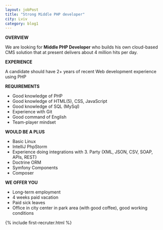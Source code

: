 ```yaml
---
layout: jobPost
title: "Strong Middle PHP developer"
city: Lviv
category: blog1
---
```


**OVERVIEW**

We are looking for **Middle PHP Developer** who builds his own cloud-based CMS solution that at present delivers about 4 million hits per day.

**EXPERIENCE**

A candidate should have 2+ years of recent Web development experience using PHP

**REQUIREMENTS**

- Good knowledge of PHP
- Good knowledge of HTML(5), CSS, JavaScript
- Good knowledge of SQL (MySql)
- Experience with Git
- Good command of English
- Team-player mindset

**WOULD BE A PLUS**

- Basic Linux
- IntelliJ PhpStorm
- Experience doing integrations with 3. Party (XML, JSON, CSV, SOAP, APIs, REST)
- Doctrine ORM
- Symfony Components
- Composer

**WE OFFER YOU**

- Long-term employment
- 4 weeks paid vacation
- Paid sick leaves
- Office in city center in park area (with good coffee), good working conditions

{% include first-recruter.html %}